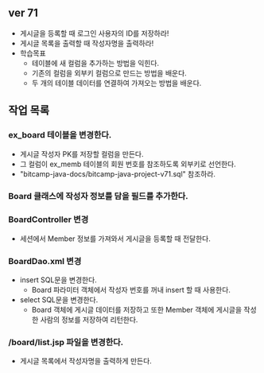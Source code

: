 ## ver 71
- 게시글을 등록할 때 로그인 사용자의 ID를 저장하라!
- 게시글 목록을 출력할 때 작성자명을 출력하라!
- 학습목표
  - 테이블에 새 컬럼을 추가하는 방법을 익힌다.
  - 기존의 컬럼을 외부키 컬럼으로 만드는 방법을 배운다.
  - 두 개의 테이블 데이터를 연결하여 가져오는 방법을 배운다.
  
## 작업 목록 

### ex_board 테이블을 변경한다.
- 게시글 작성자 PK를 저장할 컬럼을 만든다.
- 그 컬럼이 ex_memb 테이블의 회원 번호를 참조하도록 외부키로 선언한다.
- "bitcamp-java-docs/bitcamp-java-project-v71.sql" 참조하라.

### Board 클래스에 작성자 정보를 담을 필드를 추가한다.

### BoardController 변경
- 세션에서 Member 정보를 가져와서 게시글을 등록할 때 전달한다.

### BoardDao.xml 변경
- insert SQL문을 변경한다.
  - Board 파라미터 객체에서 작성자 번호를 꺼내 insert 할 때 사용한다.
- select SQL문을 변경한다.
  - Board 객체에 게시글 데이터를 저장하고 또한 Member 객체에 게시글을 작성한 사람의 정보를 저장하여 리턴한다.
  
### /board/list.jsp 파일을 변경한다.
- 게시글 목록에서 작성자명을 출력하게 만든다.



